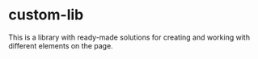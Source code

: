 # custom-lib
This is a library with ready-made solutions for creating and working with different elements on the page.
